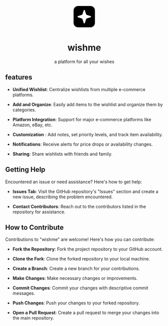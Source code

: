 <div align="center">

<img src="public/icon.png" alt="logo" width="80" />

# wishme

a platform for all your wishes

</div>

## features

- **Unified Wishlist**: Centralize wishlists from multiple e-commerce platforms.

- **Add and Organize**: Easily add items to the wishlist and organize them by categories.

- **Platform Integration**: Support for major e-commerce platforms like Amazon, eBay, etc.

- **Customization** : Add notes, set priority levels, and track item availability.

- **Notifications**: Receive alerts for price drops or availability changes.

- **Sharing**: Share wishlists with friends and family.

## Getting Help

Encountered an issue or need assistance? Here's how to get help:

- **Issues Tab**: Visit the GitHub repository's "Issues" section and create a new issue, describing the problem encountered.

- **Contact Contributors**: Reach out to the contributors listed in the repository for assistance.

## How to Contribute

Contributions to "wishme" are welcome! Here's how you can contribute:

- **Fork the Repository**: Fork the project repository to your GitHub account.

- **Clone the Fork**: Clone the forked repository to your local machine.

- **Create a Branch**: Create a new branch for your contributions.

- **Make Changes**: Make necessary changes or improvements.

- **Commit Changes**: Commit your changes with descriptive commit messages.

- **Push Changes**: Push your changes to your forked repository.

- **Open a Pull Request**: Create a pull request to merge your changes into the main repository.
